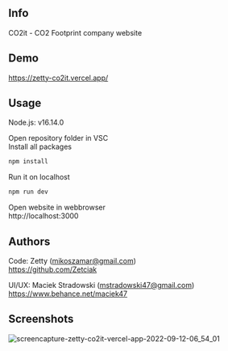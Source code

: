 ## Info
CO2it - CO2 Footprint company website

## Demo
https://zetty-co2it.vercel.app/

## Usage
Node.js: v16.14.0

Open repository folder in VSC <br/>
Install all packages
```sh
npm install
```

Run it on localhost
```sh
npm run dev
```

Open website in webbrowser <br/>
http://localhost:3000

## Authors

Code: Zetty (mikoszamar@gmail.com)<br/>
https://github.com/Zetciak

UI/UX: Maciek Stradowski (mstradowski47@gmail.com)<br/>
https://www.behance.net/maciek47

## Screenshots

![screencapture-zetty-co2it-vercel-app-2022-09-12-06_54_01](https://user-images.githubusercontent.com/97193808/189576551-f37c37c2-073d-45e3-af92-69554476ed3f.png)
